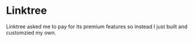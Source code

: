 # Linktree

Linktree asked me to pay for its premium features so instead I just built and customzied my own.
